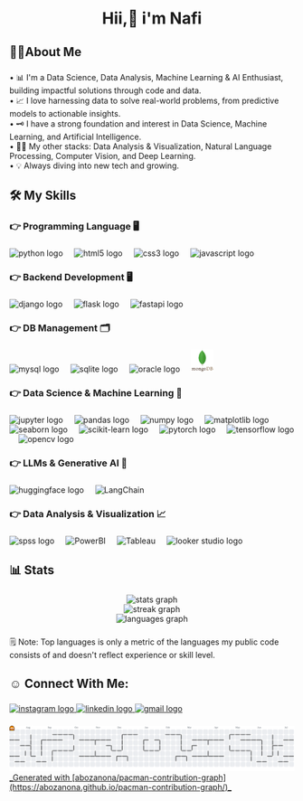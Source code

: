 <h1 align="center">Hii,👋 i'm Nafi</h1>

###

<h2 align="left">🙎‍♂️About Me</h2>

###

<p align="left">• 📊 I'm a Data Science, Data Analysis,  Machine Learning & AI Enthusiast, building impactful solutions through code and data.<br>• 📈 I love harnessing data to solve real-world problems, from predictive models to actionable insights.<br>• 🗝️ I have a strong foundation and interest in Data Science, Machine Learning, and Artificial Intelligence. <br>• 👨‍🎓 My other stacks:  Data Analysis & Visualization, Natural Language Processing, Computer Vision,  and Deep Learning.<br>• 💡 Always diving into new tech and growing.</p>

###

<h2 align="left">🛠️ My Skills</h2>

###

<h3 align="left">👉 Programming Language 🖥️</h3>

###

<div align="left">
  <img src="https://cdn.jsdelivr.net/gh/devicons/devicon/icons/python/python-original.svg" height="40" alt="python logo"  />
  <img width="12" />
  <img src="https://cdn.jsdelivr.net/gh/devicons/devicon/icons/html5/html5-original.svg" height="40" alt="html5 logo"  />
  <img width="12" />
  <img src="https://cdn.jsdelivr.net/gh/devicons/devicon/icons/css3/css3-original.svg" height="40" alt="css3 logo"  />
  <img width="12" />
  <img src="https://cdn.jsdelivr.net/gh/devicons/devicon/icons/javascript/javascript-original.svg" height="40" alt="javascript logo"  />
</div>

###

<h3 align="left">👉 Backend Development 🖥️</h3>

###

<div align="left">
  <img src="https://cdn.jsdelivr.net/gh/devicons/devicon/icons/django/django-plain.svg" height="40" alt="django logo"  />
  <img width="12" />
  <img src="https://cdn.jsdelivr.net/gh/devicons/devicon/icons/flask/flask-original.svg" height="40" alt="flask logo"  />
  <img width="12" />
  <img src="https://cdn.jsdelivr.net/gh/devicons/devicon/icons/fastapi/fastapi-original.svg" height="40" alt="fastapi logo"  />
</div>

###

<h3 align="left">👉 DB Management 🗂️</h3>

###

<div align="left">
  <img src="https://cdn.jsdelivr.net/gh/devicons/devicon/icons/mysql/mysql-original.svg" height="40" alt="mysql logo"  />
  <img width="12" />
  <img src="https://cdn.jsdelivr.net/gh/devicons/devicon/icons/sqlite/sqlite-original.svg" height="40" alt="sqlite logo"  />
  <img width="12" />
  <img src="https://cdn.jsdelivr.net/gh/devicons/devicon/icons/oracle/oracle-original.svg" height="40" alt="oracle logo"  />
  <img width="12" />
  <img src="https://raw.githubusercontent.com/devicons/devicon/master/icons/mongodb/mongodb-original-wordmark.svg" height="40" alt="mongodb logo" />
</div>

###

<h3 align="left">👉 Data Science & Machine Learning 🤖</h3>

###

<div align="left">
  <img src="https://cdn.jsdelivr.net/gh/devicons/devicon/icons/jupyter/jupyter-original.svg" height="40" alt="jupyter logo" />
  <img width="12" />
  <img src="https://cdn.jsdelivr.net/gh/devicons/devicon/icons/pandas/pandas-original.svg" height="40" alt="pandas logo" />
  <img width="12" />
  <img src="https://cdn.jsdelivr.net/gh/devicons/devicon/icons/numpy/numpy-original.svg" height="40" alt="numpy logo" />
  <img width="12" />
  <img src="https://cdn.jsdelivr.net/gh/devicons/devicon/icons/matplotlib/matplotlib-original.svg" height="40" alt="matplotlib logo" />
  <img width="12" />
  <img src="https://seaborn.pydata.org/_images/logo-mark-lightbg.svg" height="40" alt="seaborn logo" />
  <img width="12" />
  <img src="https://upload.wikimedia.org/wikipedia/commons/0/05/Scikit_learn_logo_small.svg" height="40" alt="scikit-learn logo" />
  <img width="12" />
  <img src="https://cdn.jsdelivr.net/gh/devicons/devicon/icons/pytorch/pytorch-original.svg" height="40" alt="pytorch logo" />
  <img width="12" />
  <img src="https://cdn.jsdelivr.net/gh/devicons/devicon/icons/tensorflow/tensorflow-original.svg" height="40" alt="tensorflow logo" />
  <img width="12" />
  <img src="https://cdn.jsdelivr.net/gh/devicons/devicon/icons/opencv/opencv-original.svg" height="40" alt="opencv logo" />
</div>


###

<h3 align="left">👉 LLMs & Generative AI 🤖</h3>

###

<div align="left">
  <img src="https://huggingface.co/front/assets/huggingface_logo-noborder.svg" height="40" alt="huggingface logo" />
  <img width="12" />
  <img src="[https://raw.githubusercontent.com/langchain-ai/langchain/master/docs/static/img/logo.png](https://images.seeklogo.com/logo-png/61/1/langchain-icon-logo-png_seeklogo-611655.png)" height="40" alt="LangChain" />
</div>

###

<h3 align="left">👉 Data Analysis & Visualization 📈</h3>

###

<div align="left">
  <img src="https://cdn.jsdelivr.net/gh/devicons/devicon/icons/spss/spss-original.svg" height="40" alt="spss logo"  />
  <img width="12" />
  <img src="https://upload.wikimedia.org/wikipedia/commons/c/cf/Microsoft_Power_BI_Logo.svg" height="40" alt="PowerBI" />
  <img width="12" />
  <img src="https://upload.wikimedia.org/wikipedia/commons/4/4b/Tableau_Logo.svg" height="40" alt="Tableau" />
  <img width="12" />
  <img src="https://raw.githubusercontent.com/gilbarbara/logos/main/logos/looker-icon.svg" height="40" alt="looker studio logo" />
</div>

###

<h2 align="left">📊 Stats</h2>

###

<div align="center">
  <img src="https://github-readme-stats.vercel.app/api?username=nafikareem&hide_title=false&hide_rank=false&show_icons=true&include_all_commits=true&count_private=true&disable_animations=false&theme=tokyonight&locale=en&hide_border=false&order=1" height="150" alt="stats graph" /> <br>
  <img src="https://streak-stats.demolab.com?user=nafikareem&locale=en&mode=daily&theme=tokyonight&hide_border=false&border_radius=5&order=3" height="150" alt="streak graph" /> <br>
  <img src="https://github-readme-stats.vercel.app/api/top-langs?username=nafikareem&locale=en&hide_title=false&layout=compact&card_width=320&langs_count=5&theme=tokyonight&hide_border=false&order=2" height="150" alt="languages graph"  />
</div>

###

<p align="left">🗒️ Note: Top languages is only a metric of the languages my public code consists of and doesn't reflect experience or skill level.</p>

###

<h2 align="left">☺️ Connect With Me:</h2>

###

<div align="left">
  <a href="https://www.instagram.com/nafiikrm" target="_blank">
    <img src="https://raw.githubusercontent.com/maurodesouza/profile-readme-generator/master/src/assets/icons/social/instagram/default.svg" width="52" height="40" alt="instagram logo"  />
  </a>
  <a href="https://www.linkedin.com/in/nafikareem" target="_blank">
    <img src="https://raw.githubusercontent.com/maurodesouza/profile-readme-generator/master/src/assets/icons/social/linkedin/default.svg" width="52" height="40" alt="linkedin logo"  />
  </a>
  <a href="mailto:nafi.kareem@gmail.com" target="_blank">
  <img src="https://raw.githubusercontent.com/maurodesouza/profile-readme-generator/master/src/assets/icons/social/gmail/default.svg" width="52" height="40" alt="gmail logo"  />
</div>

###

<picture>
  <source media="(prefers-color-scheme: dark)" srcset="https://raw.githubusercontent.com/nafikareem/nafikareem/output/pacman-contribution-graph-dark.svg">
  <source media="(prefers-color-scheme: light)" srcset="https://raw.githubusercontent.com/nafikareem/nafikareem/output/pacman-contribution-graph.svg">
  <img alt="Pac-Man contribution graph" src="https://raw.githubusercontent.com/nafikareem/nafikareem/output/pacman-contribution-graph.svg">
</picture>
_Generated with [abozanona/pacman-contribution-graph](https://abozanona.github.io/pacman-contribution-graph/)_
